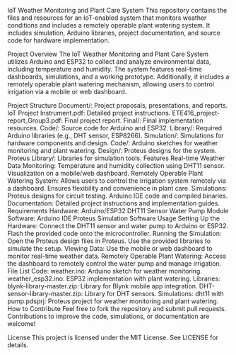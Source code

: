 IoT Weather Monitoring and Plant Care System
This repository contains the files and resources for an IoT-enabled system that monitors weather conditions and includes a remotely operable plant watering system. It includes simulation, Arduino libraries, project documentation, and source code for hardware implementation.

Project Overview
The IoT Weather Monitoring and Plant Care System utilizes Arduino and ESP32 to collect and analyze environmental data, including temperature and humidity. The system features real-time dashboards, simulations, and a working prototype. Additionally, it includes a remotely operable plant watering mechanism, allowing users to control irrigation via a mobile or web dashboard.

Project Structure
Document/: Project proposals, presentations, and reports.
IoT Project Instrument.pdf: Detailed project instructions.
ETE416_project-report_Group3.pdf: Final project report.
Final/: Final implementation resources.
Code/: Source code for Arduino and ESP32.
Library/: Required Arduino libraries (e.g., DHT sensor, ESP8266).
Simulation/: Simulations for hardware components and design.
Code/: Arduino sketches for weather monitoring and plant watering.
Design/: Proteus designs for the system.
Proteus Library/: Libraries for simulation tools.
Features
Real-time Weather Data Monitoring:
Temperature and humidity collection using DHT11 sensor.
Visualization on a mobile/web dashboard.
Remotely Operable Plant Watering System:
Allows users to control the irrigation system remotely via a dashboard.
Ensures flexibility and convenience in plant care.
Simulations:
Proteus designs for circuit testing.
Arduino IDE code and compiled binaries.
Documentation:
Detailed project instructions and implementation guides.
Requirements
Hardware:
Arduino/ESP32
DHT11 Sensor
Water Pump Module
Software:
Arduino IDE
Proteus Simulation Software
Usage
Setting Up the Hardware:
Connect the DHT11 sensor and water pump to Arduino or ESP32.
Flash the provided code onto the microcontroller.
Running the Simulation:
Open the Proteus design files in Proteus.
Use the provided libraries to simulate the setup.
Viewing Data:
Use the mobile or web dashboard to monitor real-time weather data.
Remotely Operable Plant Watering:
Access the dashboard to remotely control the water pump and manage irrigation.
File List
Code:
weather.ino: Arduino sketch for weather monitoring.
weather_esp32.ino: ESP32 implementation with plant watering.
Libraries:
blynk-library-master.zip: Library for Blynk mobile app integration.
DHT-sensor-library-master.zip: Library for DHT sensors.
Simulations:
dht11 with pump.pdsprj: Proteus project for weather monitoring and plant watering.
How to Contribute
Feel free to fork the repository and submit pull requests. Contributions to improve the code, simulations, or documentation are welcome!

License
This project is licensed under the MIT License. See LICENSE for details.
